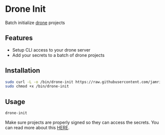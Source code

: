 # Drone Init
Batch initialize [drone](https://github.com/drone/drone) projects

## Features
* Setup CLI access to your drone server
* Add your secrets to a batch of drone projects

## Installation
```sh
sudo curl -L -o /bin/drone-init https://raw.githubusercontent.com/jamrizzi/drone-init/master/drone-init.py
sudo chmod +x /bin/drone-init
```

## Usage
```sh
drone-init
```

Make sure projects are properly signed so they can access the secrets.
You can read more about this [HERE](http://readme.drone.io/cli/drone-sign/).
